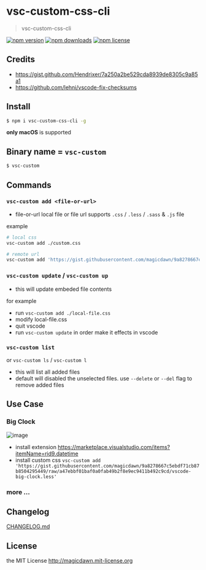# vsc-custom-css-cli

> vsc-custom-css-cli

<!--
[![Build Status](https://img.shields.io/travis/magicdawn/vsc-custom-css-cli.svg?style=flat-square)](https://travis-ci.org/magicdawn/vsc-custom-css-cli)
[![Coverage Status](https://img.shields.io/codecov/c/github/magicdawn/vsc-custom-css-cli.svg?style=flat-square)](https://codecov.io/gh/magicdawn/vsc-custom-css-cli)
-->

[![npm version](https://img.shields.io/npm/v/vsc-custom-css-cli.svg?style=flat-square)](https://www.npmjs.com/package/vsc-custom-css-cli)
[![npm downloads](https://img.shields.io/npm/dm/vsc-custom-css-cli.svg?style=flat-square)](https://www.npmjs.com/package/vsc-custom-css-cli)
[![npm license](https://img.shields.io/npm/l/vsc-custom-css-cli.svg?style=flat-square)](http://magicdawn.mit-license.org)

## Credits

- https://gist.github.com/Hendrixer/7a250a2be529cda8939de8305c9a85a1
- https://github.com/lehni/vscode-fix-checksums

## Install

```sh
$ npm i vsc-custom-css-cli -g
```

**only macOS** is supported

## Binary name = `vsc-custom`

```sh
$ vsc-custom
```

## Commands

### `vsc-custom add <file-or-url>`

- file-or-url
  local file or file url
  supports `.css` / `.less` / `.sass` & `.js` file

example

```sh
# local css
vsc-custom add ./custom.css

# remote url
vsc-custom add 'https://gist.githubusercontent.com/magicdawn/9a8278667c5ebdf71cb87b8504295449/raw/a47ebbf01baf0a0fab49b2f8e9ec9411b492c9cd/vscode-big-clock.less'
```

### `vsc-custom update` / `vsc-custom up`

- this will update embeded file contents

for example

- run `vsc-custom add ./local-file.css`
- modify local-file.css
- quit vscode
- run `vsc-custom update` in order make it effects in vscode

### `vsc-custom list`

or `vsc-custom ls` / `vsc-custom l`

- this will list all added files
- default will disabled the unselected files. use `--delete` or `--del` flag to remove added files

## Use Case

### Big Clock

![image](https://user-images.githubusercontent.com/4067115/125153891-6ff49080-e189-11eb-8b08-42789d5c5016.png)

- install extension https://marketplace.visualstudio.com/items?itemName=rid9.datetime
- install custom css `vsc-custom add 'https://gist.githubusercontent.com/magicdawn/9a8278667c5ebdf71cb87b8504295449/raw/a47ebbf01baf0a0fab49b2f8e9ec9411b492c9cd/vscode-big-clock.less'`

### more ...

## Changelog

[CHANGELOG.md](CHANGELOG.md)

## License

the MIT License http://magicdawn.mit-license.org
